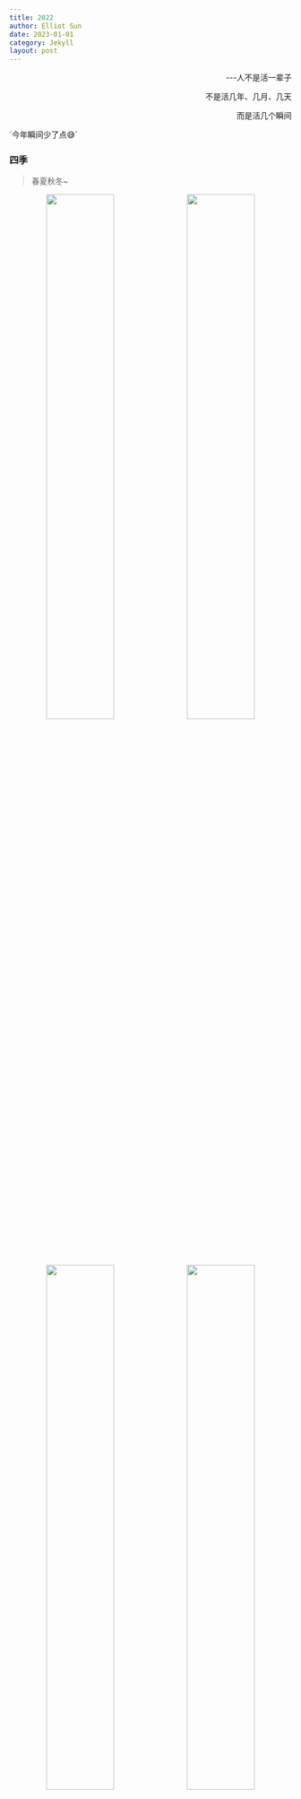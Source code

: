 ```yaml
---
title: 2022
author: Elliot Sun
date: 2023-01-01
category: Jekyll
layout: post
---
```

<p align="right">---人不是活一辈子</p>
<p align="right">不是活几年、几月、几天</p>
<p align="right">而是活几个瞬间</p>
`今年瞬间少了点😅` 

### 四季
> 春夏秋冬~
<center>
    <img src = "https://i.328888.xyz/2023/01/15/2OqTA.jpeg" 
    width = "49%">
    <img src = "https://i.328888.xyz/2023/01/15/2bV9V.jpeg" 
    width = "49%">
    <img src = "https://i.328888.xyz/2023/01/15/2OQ2J.jpeg" 
    width = "49%">
    <img src = "https://i.328888.xyz/2023/01/15/2OTdX.jpeg" 
    width = "49%">
    <br>
    春天的玉渊潭、夏天的百航、秋天的天眼、冬天的颐和园...
</center>

### 吃喝
> 吃饭不积极，思想有问题。探店探店！😋
<center>
    <img src = "https://i.328888.xyz/2023/01/15/24t7z.jpeg" 
    width = "49%">
    <img src = "https://i.328888.xyz/2023/01/15/24Dqb.jpeg" 
    width = "49%">
    <img src = "https://i.328888.xyz/2023/01/15/2yOlt.jpeg" 
    width = "49%">
    <img src = "https://i.328888.xyz/2023/01/15/2y2QX.jpeg" 
    width = "49%">
    <br>
    (火烧云yyds！
</center>

### 玩乐
> 梅球王夺冠啦😭我也从研会退休咯
<center>
    <img src = "https://i.328888.xyz/2023/01/15/2bZWo.jpeg" 
    width = "62.9%">
    <img src = "https://i.328888.xyz/2023/01/15/2bCpL.jpeg" 
    width = "35.5%">
    <img src = "https://i.328888.xyz/2023/01/15/2bXhP.jpeg" 
    width = "49%">
    <img src = "https://i.328888.xyz/2023/01/15/2bxZX.jpeg" 
    width = "49%">
    <img src = "https://i.328888.xyz/2023/01/15/2beac.jpeg" 
    width = "56.5%">
    <img src = "https://i.328888.xyz/2023/01/15/2bBrC.jpeg" 
    width = "42.5%">
</center>

### 书影音
![午夜巴黎](https://i.328888.xyz/2023/01/15/2Nmlt.jpeg)

> 年度最喜欢的书Top3↓  

 - [x] 偶然与想象
 - [x] 追随
 - [x] 花束般的恋爱

> 年度最喜欢的电影Top3↓  

 - [x] 女孩之城
 - [x] 献给阿尔吉侬的花束
 - [x] 失乐园

> 年度最喜欢的音乐Top3↓  

 - [x] 钟无艳
 - [x] As it was
 - [x] Blinding Lights

### 生活碎片
> 生活如此多娇？
<center>
    <img src = "https://i.328888.xyz/2023/01/15/2HTlx.jpeg" 
    width = "55.8%">
    <img src = "https://i.328888.xyz/2023/01/15/2OV8y.jpeg" 
    width = "42%">
    <img src = "https://i.328888.xyz/2023/01/15/2ORyb.jpeg" 
    width = "49%">
    <img src = "https://i.328888.xyz/2023/01/15/2Oc8q.jpeg" 
    width = "49%">
    <br>
    (😁
</center>

### 写博客
> 为什么要写博客呢😑

当然是简历上要贴github和个人主页啊！！！💢

[About this blog](https://sun1f.github.io/jekyll-gitbook/pages/about)

<p align="right">Elliot</p>
<p align="right">2023.1.15</p>